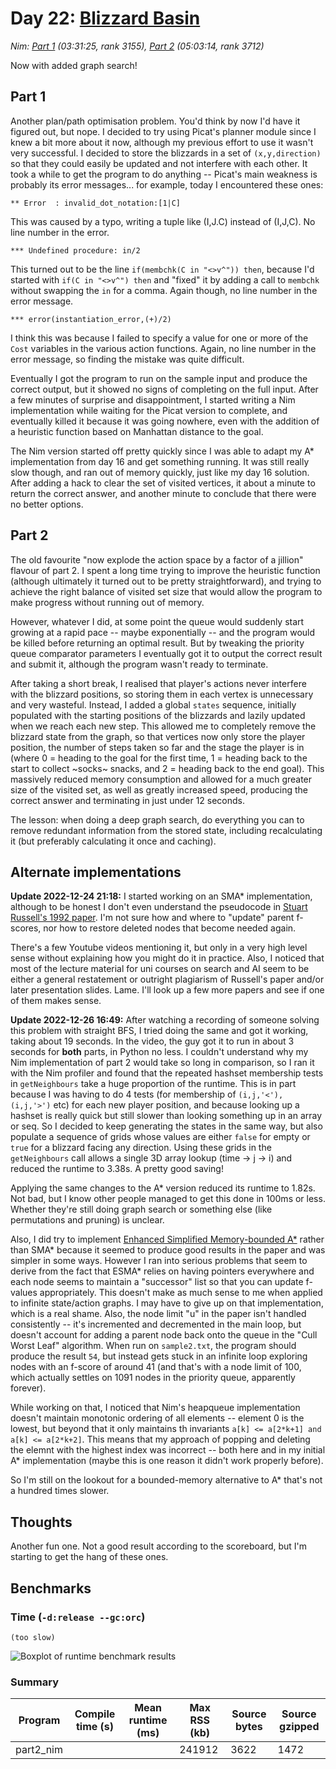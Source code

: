 # Day 22: [Blizzard Basin](https://adventofcode.com/2022/day/22)
*Nim: [Part 1](https://github.com/DestyNova/advent_of_code_2022/blob/main/24/part1.nim) (03:31:25, rank 3155), [Part 2](https://github.com/DestyNova/advent_of_code_2022/blob/main/24/part2.nim) (05:03:14, rank 3712)*

Now with added graph search!

## Part 1

Another plan/path optimisation problem. You'd think by now I'd have it figured out, but nope. I decided to try using Picat's planner module since I knew a bit more about it now, although my previous effort to use it wasn't very successful.
I decided to store the blizzards in a set of `(x,y,direction)` so that they could easily be updated and not interfere with each other.
It took a while to get the program to do anything -- Picat's main weakness is probably its error messages... for example, today I encountered these ones:

```
** Error  : invalid_dot_notation:[1|C]
```

This was caused by a typo, writing a tuple like (I,J.C) instead of (I,J,C). No line number in the error.

```
*** Undefined procedure: in/2
```

This turned out to be the line `if(membchk(C in "<>v^")) then`, because I'd started with `if(C in "<>v^") then` and "fixed" it by adding a call to `membchk` without swapping the `in` for a comma. Again though, no line number in the error message.

```
*** error(instantiation_error,(+)/2)
```

I think this was because I failed to specify a value for one or more of the `Cost` variables in the various action functions. Again, no line number in the error message, so finding the mistake was quite difficult.

Eventually I got the program to run on the sample input and produce the correct output, but it showed no signs of completing on the full input. After a few minutes of surprise and disappointment, I started writing a Nim implementation while waiting for the Picat version to complete, and eventually killed it because it was going nowhere, even with the addition of a heuristic function based on Manhattan distance to the goal.

The Nim version started off pretty quickly since I was able to adapt my A* implementation from day 16 and get something running. It was still really slow though, and ran out of memory quickly, just like my day 16 solution.
After adding a hack to clear the set of visited vertices, it about a minute to return the correct answer, and another minute to conclude that there were no better options.

## Part 2

The old favourite "now explode the action space by a factor of a jillion" flavour of part 2. I spent a long time trying to improve the heuristic function (although ultimately it turned out to be pretty straightforward), and trying to achieve the right balance of visited set size that would allow the program to make progress without running out of memory.

However, whatever I did, at some point the queue would suddenly start growing at a rapid pace -- maybe exponentially -- and the program would be killed before returning an optimal result. But by tweaking the priority queue comparator parameters I eventually got it to output the correct result and submit it, although the program wasn't ready to terminate.

After taking a short break, I realised that player's actions never interfere with the blizzard positions, so storing them in each vertex is unnecessary and very wasteful. Instead, I added a global `states` sequence, initially populated with the starting positions of the blizzards and lazily updated when we reach each new step. This allowed me to completely remove the blizzard state from the graph, so that vertices now only store the player position, the number of steps taken so far and the stage the player is in (where 0 = heading to the goal for the first time, 1 = heading back to the start to collect ~socks~ snacks, and 2 = heading back to the end goal). This massively reduced memory consumption and allowed for a much greater size of the visited set, as well as greatly increased speed, producing the correct answer and terminating in just under 12 seconds.

The lesson: when doing a deep graph search, do everything you can to remove redundant information from the stored state, including recalculating it (but preferably calculating it once and caching).

## Alternate implementations

**Update 2022-12-24 21:18:** I started working on an SMA* implementation, although to be honest I don't even understand the pseudocode in [Stuart Russell's 1992 paper](https://cse.sc.edu/~MGV/csce580f12/gradPres/Russell_ecai92-sma.pdf). I'm not sure how and where to "update" parent f-scores, nor how to restore deleted nodes that become needed again.

There's a few Youtube videos mentioning it, but only in a very high level sense without explaining how you might do it in practice. Also, I noticed that most of the lecture material for uni courses on search and AI seem to be either a general restatement or outright plagiarism of Russell's paper and/or later presentation slides. Lame. I'll look up a few more papers and see if one of them makes sense.

**Update 2022-12-26 16:49:** After watching a recording of someone solving this problem with straight BFS, I tried doing the same and got it working, taking about 19 seconds. In the video, the guy got it to run in about 3 seconds for __both__ parts, in Python no less. I couldn't understand why my Nim implementation of part 2 would take so long in comparison, so I ran it with the Nim profiler and found that the repeated hashset membership tests in `getNeighbours` take a huge proportion of the runtime. This is in part because I was having to do 4 tests (for membership of `(i,j,'<'), (i,j,'>')` etc) for each new player position, and because looking up a hashset is really quick but still slower than looking something up in an array or seq. So I decided to keep generating the states in the same way, but also populate a sequence of grids whose values are either `false` for empty or `true` for a blizzard facing any direction. Using these grids in the `getNeighbours` call allows a single 3D array lookup (time -> j -> i) and reduced the runtime to 3.38s. A pretty good saving!

Applying the same changes to the A* version reduced its runtime to 1.82s. Not bad, but I know other people managed to get this done in 100ms or less. Whether they're still doing graph search or something else (like permutations and pruning) is unclear.

Also, I did try to implement [Enhanced Simplified Memory-bounded A*](https://easychair.org/publications/open/TL2M) rather than SMA* because it seemed to produce good results in the paper and was simpler in some ways. However I ran into serious problems that seem to derive from the fact that ESMA* relies on having pointers everywhere and each node seems to maintain a "successor" list so that you can update f-values appropriately. This doesn't make as much sense to me when applied to infinite state/action graphs. I may have to give up on that implementation, which is a real shame. Also, the node limit "u" in the paper isn't handled consistently -- it's incremented and decremented in the main loop, but doesn't account for adding a parent node back onto the queue in the "Cull Worst Leaf" algorithm. When run on `sample2.txt`, the program should produce the result `54`, but instead gets stuck in an infinite loop exploring nodes with an f-score of around 41 (and that's with a node limit of 100, which actually settles on 1091 nodes in the priority queue, apparently forever).

While working on that, I noticed that Nim's heapqueue implementation doesn't maintain monotonic ordering of all elements -- element 0 is the lowest, but beyond that it only maintains th invariants `a[k] <= a[2*k+1] and a[k] <= a[2*k+2]`. This means that my approach of popping and deleting the elemnt with the highest index was incorrect -- both here and in my initial A* implementation (maybe this is one reason it didn't work properly before).

So I'm still on the lookout for a bounded-memory alternative to A* that's not a hundred times slower.

## Thoughts

Another fun one. Not a good result according to the scoreboard, but I'm starting to get the hang of these ones.

## Benchmarks

### Time (`-d:release --gc:orc`)

```
(too slow)
```

![Boxplot of runtime benchmark results](runtime.png)

### Summary

Program             | Compile time (s) | Mean runtime (ms) | Max RSS (kb) | Source bytes | Source gzipped
---                 | ---              | ---               | ---          | ---          | ---
part2_nim           |                  |                   | 241912       | 3622         | 1472
